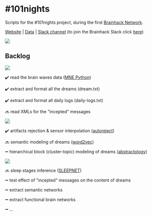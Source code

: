 # #101nights
Scripts for the #101nights project, during the first [Brainhack Network](http://brainhack-networks.com/program).

[Website](http://www.dreamsessions.org/101nights.html) | [Data](https://www.dropbox.com/sh/bnzgspyjutjyjcq/AAD63mR1tLYxtytRVQiTCMLDa?dl=0) | [Slack channel](https://brainhack.slack.com/messages/101nights/) (to join the Brainhack Slack click [here](https://brainhack-slack-invite.herokuapp.com/))

<img src="http://www.dreamsessions.org/images/101nights/Panorama.jpg">

## Backlog
<img src="https://img.shields.io/badge/1-Ready%3F-red.svg?longCache=true&style=for-the-badge">

:heavy_check_mark: read the brain waves data ([MNE Python](https://github.com/mne-tools/mne-python))

:heavy_check_mark: extract and format all the dreams (dream.txt)

:heavy_check_mark: extract and format all daily logs (daily-logs.txt)

:soon: read XMLs for the "incepted" messages

<img src="https://img.shields.io/badge/2-Steady...-orange.svg?longCache=true&style=for-the-badge">

:heavy_check_mark: artifacts rejection & sensor interpolation ([autoreject](http://autoreject.github.io/))

:soon: semantic modeling of dreams ([word2vec](https://radimrehurek.com/gensim/models/word2vec.html))

:heavy_minus_sign: hierarchical block (cluster-topic) modeling of dreams ([abstractology](https://gitlab.com/solstag/abstractology/))

<img src="https://img.shields.io/badge/3-Go!-green.svg?longCache=true&style=for-the-badge">

:soon: sleep stages inference ([SLEEPNET](https://arxiv.org/pdf/1707.08262.pdf))

:heavy_minus_sign: test effect of "incepted" messages on the content of dreams

:heavy_minus_sign: extract semantic networks

:heavy_minus_sign: extract functional brain networks

:heavy_minus_sign: ...
